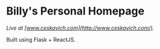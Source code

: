 # Billy's Personal Homepage

_Live at [www.ceskavich.com](http://www.ceskavich.com/)._

Built using Flask + ReactJS.
